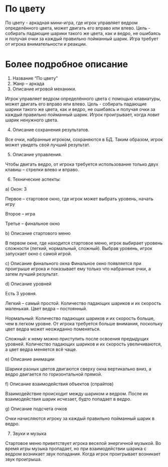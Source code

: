 # По цвету
По цвету - аркадная мини-игра, где игрок управляет ведром определённого цвета, может двигать его вправо или влево. Цель - собирать падающие шарики такого же цвета, как и ведро, не ошибаясь и получая очки за каждый правильно пойманный шарик. Игра требует от игрока внимательности и реакции.

# Более подробное описание
1. Название “По цвету”
2. Жанр – аркада
3. Описание игровой механики.

Игрок управляет ведром определённого цвета с помощью клавиатуры, может двигать его вправо или влево. Цель - собирать падающие шарики такого же цвета, как и ведро, не ошибаясь и получая очки за каждый правильно пойманный шарик. Игрок проигрывает, когда ловит шарик ненужного цвета.

4. Описание сохранения результатов.

Все очки, набранные игроком, сохраняются в БД. Таким образом, игрок может увидеть свой лучший результат.

5. Описание управления.

Чтобы двигать ведро, от игрока требуется использование только двух клавиш – стрелки влево и вправо.

6. Технические аспекты:

a) Окон: 3

Первое – стартовое окно, где игрок может выбрать уровень, начать игру

Второе – игра

Третье – финальное окно

b) Описание стартового меню

В первом окне, где находится стартовое меню, игрок выбирает уровень сложности (легкий, нормальный, сложный). Выбрав уровень, игрок запускает окно с самой игрой.

c) Описание финального окна
Финальное окно появляется при проигрыше игрока и показывает ему только что набранные очки, а затем лучший результат.

d) Описание уровней

Есть 3 уровня.

Легкий – самый простой. Количество падающих шариков и их скорость маленькая.
Цвет ведра – постоянный.

Нормальный: Количество падающих шариков и их скорость больше, чем в легком уровне. От игрока требуется больше внимания, поскольку цвет ведра может неожиданно поменяться.

Сложный: к нему можно приступить после освоения предыдущих уровней. Количество падающих шариков и их скорость увеличиваются, а цвет ведра меняется всё чаще.

e) Описание анимации

Шарики разных цветов двигаются сверху окна вертикально вниз, а ведро двигается по горизонтальной прямой.

f) Описание взаимодействия объектов (спрайтов)

Взаимодействие происходит между шариком и ведром. После их взаимодействия шарик исчезает, будто попадает в ведро.

g) Описание подсчета очков

Очки начисляются игроку за каждый правильно пойманный шарик в ведро.

7. Звуки и музыка

Стартовое меню приветствует игрока веселой энергичной музыкой. Во время игры музыка пропадает, но при взаимодействии шарика с ведром возникает звук попадания. Когда игрок проигрывает возникает звук проигрыша.

